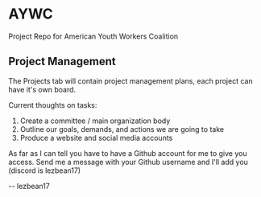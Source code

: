 # AYWC
Project Repo for American Youth Workers Coalition

## Project Management
The Projects tab will contain project management plans, each project can have it's own board.

Current thoughts on tasks:
1. Create a committee / main organization body
2. Outline our goals, demands, and actions we are going to take
3. Produce a website and social media accounts

As far as I can tell you have to have a Github account for me to give you access. Send me a message with your Github username and I'll add you (discord is lezbean17)

-- lezbean17

